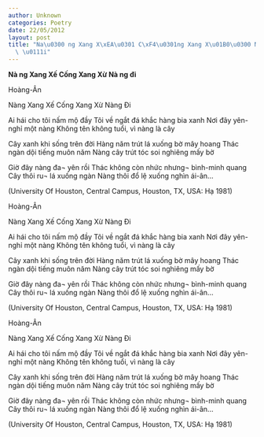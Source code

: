 ```yaml
---
author: Unknown
categories: Poetry
date: 22/05/2012
layout: post
title: "Na\u0300 ng Xang X\xEA\u0301 C\xF4\u0301ng Xang X\u01B0\u0300 Na\u0300 ng\
  \ \u0111i"
---
```


**Nà ng Xang Xế Cống Xang Xừ Nà ng đi**

Hoàng-Ân


Nàng Xang Xế Cống Xang Xừ Nàng Đi


Ai hái cho tôi nấm mộ đầy
Tôi về ngắt đá khắc hàng bia xanh
Nơi đây yên-nghỉ một nàng
Không tên không tuổi,
                             vì nàng là cây

Cây xanh khi sống trên đời
Hàng năm trút lá xuống bờ mây hoang
Thác ngàn dội tiếng muôn năm
Nàng cây trút tóc soi nghiêng mấy bờ

Giờ đây nàng đa¬ yên rồi
Thác không còn nhức nhưng¬ bình-minh quang
Cây thôi ru¬ lá xuống ngàn
Nàng thôi đổ lệ xuống nghìn ái-ân...

(University Of Houston, Central Campus,
  Houston, TX, USA: Hạ 1981)

Hoàng-Ân


Nàng Xang Xế Cống Xang Xừ Nàng Đi


Ai hái cho tôi nấm mộ đầy
Tôi về ngắt đá khắc hàng bia xanh
Nơi đây yên-nghỉ một nàng
Không tên không tuổi,
                             vì nàng là cây

Cây xanh khi sống trên đời
Hàng năm trút lá xuống bờ mây hoang
Thác ngàn dội tiếng muôn năm
Nàng cây trút tóc soi nghiêng mấy bờ

Giờ đây nàng đa¬ yên rồi
Thác không còn nhức nhưng¬ bình-minh quang
Cây thôi ru¬ lá xuống ngàn
Nàng thôi đổ lệ xuống nghìn ái-ân...

(University Of Houston, Central Campus,
  Houston, TX, USA: Hạ 1981)

Hoàng-Ân


Nàng Xang Xế Cống Xang Xừ Nàng Đi


Ai hái cho tôi nấm mộ đầy
Tôi về ngắt đá khắc hàng bia xanh
Nơi đây yên-nghỉ một nàng
Không tên không tuổi,
                             vì nàng là cây

Cây xanh khi sống trên đời
Hàng năm trút lá xuống bờ mây hoang
Thác ngàn dội tiếng muôn năm
Nàng cây trút tóc soi nghiêng mấy bờ

Giờ đây nàng đa¬ yên rồi
Thác không còn nhức nhưng¬ bình-minh quang
Cây thôi ru¬ lá xuống ngàn
Nàng thôi đổ lệ xuống nghìn ái-ân...

(University Of Houston, Central Campus,
  Houston, TX, USA: Hạ 1981)
